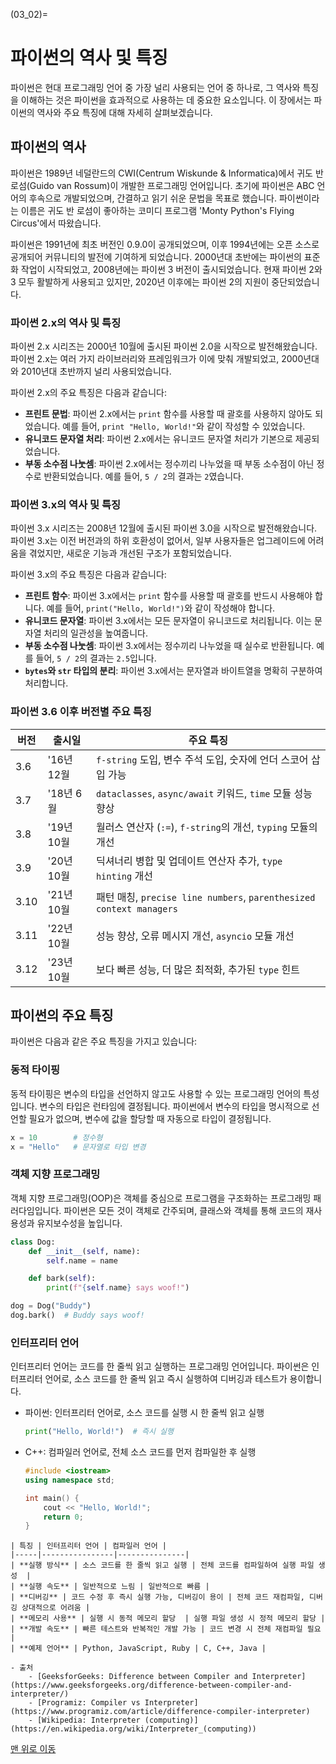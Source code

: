 (03_02)=
# 파이썬의 역사 및 특징

파이썬은 현대 프로그래밍 언어 중 가장 널리 사용되는 언어 중 하나로, 그 역사와 특징을 이해하는 것은 파이썬을 효과적으로 사용하는 데 중요한 요소입니다. 이 장에서는 파이썬의 역사와 주요 특징에 대해 자세히 살펴보겠습니다.

## 파이썬의 역사

파이썬은 1989년 네덜란드의 CWI(Centrum Wiskunde & Informatica)에서 귀도 반 로섬(Guido van Rossum)이 개발한 프로그래밍 언어입니다. 초기에 파이썬은 ABC 언어의 후속으로 개발되었으며, 간결하고 읽기 쉬운 문법을 목표로 했습니다. 파이썬이라는 이름은 귀도 반 로섬이 좋아하는 코미디 프로그램 'Monty Python's Flying Circus'에서 따왔습니다.

파이썬은 1991년에 최초 버전인 0.9.0이 공개되었으며, 이후 1994년에는 오픈 소스로 공개되어 커뮤니티의 발전에 기여하게 되었습니다. 2000년대 초반에는 파이썬의 표준화 작업이 시작되었고, 2008년에는 파이썬 3 버전이 출시되었습니다. 현재 파이썬 2와 3 모두 활발하게 사용되고 있지만, 2020년 이후에는 파이썬 2의 지원이 중단되었습니다.

### 파이썬 2.x의 역사 및 특징

파이썬 2.x 시리즈는 2000년 10월에 출시된 파이썬 2.0을 시작으로 발전해왔습니다. 파이썬 2.x는 여러 가지 라이브러리와 프레임워크가 이에 맞춰 개발되었고, 2000년대와 2010년대 초반까지 널리 사용되었습니다.

파이썬 2.x의 주요 특징은 다음과 같습니다:
- **프린트 문법**: 파이썬 2.x에서는 `print` 함수를 사용할 때 괄호를 사용하지 않아도 되었습니다. 예를 들어, `print "Hello, World!"`와 같이 작성할 수 있었습니다.
- **유니코드 문자열 처리**: 파이썬 2.x에서는 유니코드 문자열 처리가 기본으로 제공되었습니다.
- **부동 소수점 나눗셈**: 파이썬 2.x에서는 정수끼리 나누었을 때 부동 소수점이 아닌 정수로 반환되었습니다. 예를 들어, `5 / 2`의 결과는 `2`였습니다.

### 파이썬 3.x의 역사 및 특징

파이썬 3.x 시리즈는 2008년 12월에 출시된 파이썬 3.0을 시작으로 발전해왔습니다. 파이썬 3.x는 이전 버전과의 하위 호환성이 없어서, 일부 사용자들은 업그레이드에 어려움을 겪었지만, 새로운 기능과 개선된 구조가 포함되었습니다.

파이썬 3.x의 주요 특징은 다음과 같습니다:
- **프린트 함수**: 파이썬 3.x에서는 `print` 함수를 사용할 때 괄호를 반드시 사용해야 합니다. 예를 들어, `print("Hello, World!")`와 같이 작성해야 합니다.
- **유니코드 문자열**: 파이썬 3.x에서는 모든 문자열이 유니코드로 처리됩니다. 이는 문자열 처리의 일관성을 높여줍니다.
- **부동 소수점 나눗셈**: 파이썬 3.x에서는 정수끼리 나누었을 때 실수로 반환됩니다. 예를 들어, `5 / 2`의 결과는 `2.5`입니다.
- **`bytes`와 `str` 타입의 분리**: 파이썬 3.x에서는 문자열과 바이트열을 명확히 구분하여 처리합니다.

### 파이썬 3.6 이후 버전별 주요 특징

| 버전 | 출시일 | 주요 특징 |
|------|--------|----------|
| 3.6  | '16년 12월 | `f-string` 도입, 변수 주석 도입, 숫자에 언더 스코어 삽입 가능 |
| 3.7  | '18년 6월  | `dataclasses`, `async/await` 키워드, `time` 모듈 성능 향상 |
| 3.8  | '19년 10월 | 월러스 연산자 (`:=`), `f-string`의 개선, `typing` 모듈의 개선 |
| 3.9  | '20년 10월 | 딕셔너리 병합 및 업데이트 연산자 추가, `type hinting` 개선 |
| 3.10 | '21년 10월 | 패턴 매칭, `precise line numbers`, `parenthesized context managers` |
| 3.11 | '22년 10월 | 성능 향상, 오류 메시지 개선, `asyncio` 모듈 개선 |
| 3.12 | '23년 10월 | 보다 빠른 성능, 더 많은 최적화, 추가된 `type` 힌트 |

## 파이썬의 주요 특징

파이썬은 다음과 같은 주요 특징을 가지고 있습니다:

### 동적 타이핑

동적 타이핑은 변수의 타입을 선언하지 않고도 사용할 수 있는 프로그래밍 언어의 특성입니다. 변수의 타입은 런타임에 결정됩니다. 파이썬에서 변수의 타입을 명시적으로 선언할 필요가 없으며, 변수에 값을 할당할 때 자동으로 타입이 결정됩니다.

```python
x = 10        # 정수형
x = "Hello"   # 문자열로 타입 변경
```


### 객체 지향 프로그래밍

객체 지향 프로그래밍(OOP)은 객체를 중심으로 프로그램을 구조화하는 프로그래밍 패러다임입니다. 파이썬은 모든 것이 객체로 간주되며, 클래스와 객체를 통해 코드의 재사용성과 유지보수성을 높입니다.

```python
class Dog:
    def __init__(self, name):
        self.name = name

    def bark(self):
        print(f"{self.name} says woof!")

dog = Dog("Buddy")
dog.bark()  # Buddy says woof!
```

### 인터프리터 언어

인터프리터 언어는 코드를 한 줄씩 읽고 실행하는 프로그래밍 언어입니다. 파이썬은 인터프리터 언어로, 소스 코드를 한 줄씩 읽고 즉시 실행하여 디버깅과 테스트가 용이합니다.

- 파이썬: 인터프리터 언어로, 소스 코드를 실행 시 한 줄씩 읽고 실행
    ```python
    print("Hello, World!")  # 즉시 실행
    ```

- C++: 컴파일러 언어로, 전체 소스 코드를 먼저 컴파일한 후 실행
    ```cpp
    #include <iostream>
    using namespace std;

    int main() {
        cout << "Hello, World!";
        return 0;
    }
    ```
```{admonition} 인터프리터 vs. 컴파일러 비교
| 특징 | 인터프리터 언어 | 컴파일러 언어 |
|-----|----------------|---------------|
| **실행 방식** | 소스 코드를 한 줄씩 읽고 실행 | 전체 코드를 컴파일하여 실행 파일 생성  |
| **실행 속도** | 일반적으로 느림 | 일반적으로 빠름 |
| **디버깅** | 코드 수정 후 즉시 실행 가능, 디버깅이 용이 | 전체 코드 재컴파일, 디버깅 상대적으로 어려움 |
| **메모리 사용** | 실행 시 동적 메모리 할당  | 실행 파일 생성 시 정적 메모리 할당 |
| **개발 속도** | 빠른 테스트와 반복적인 개발 가능 | 코드 변경 시 전체 재컴파일 필요 |
| **예제 언어** | Python, JavaScript, Ruby | C, C++, Java |

- 출처
    - [GeeksforGeeks: Difference between Compiler and Interpreter](https://www.geeksforgeeks.org/difference-between-compiler-and-interpreter/)
    - [Programiz: Compiler vs Interpreter](https://www.programiz.com/article/difference-compiler-interpreter)
    - [Wikipedia: Interpreter (computing)](https://en.wikipedia.org/wiki/Interpreter_(computing))
```

[맨 위로 이동](03_02)

